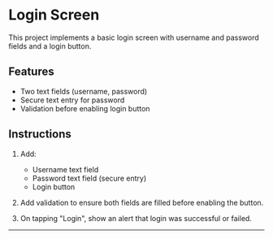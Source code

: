 # Login Screen

This project implements a basic login screen with username and password fields and a login button.

## Features
- Two text fields (username, password)
- Secure text entry for password
- Validation before enabling login button

## Instructions
1. Add:
   - Username text field
   - Password text field (secure entry)
   - Login button

2. Add validation to ensure both fields are filled before enabling the button.

3. On tapping "Login", show an alert that login was successful or failed.

---

